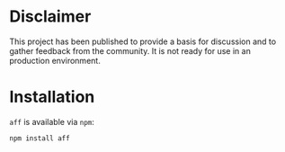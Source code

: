 # Disclaimer

This project has been published to provide a basis for discussion and to gather
feedback from the community. It is not ready for use in an production environment.

# Installation

`aff` is available via `npm`:

    npm install aff

